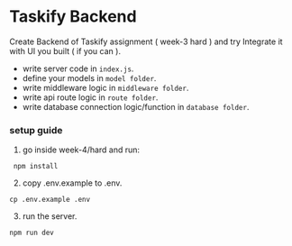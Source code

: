 # Taskify Backend

Create Backend of Taskify assignment ( week-3 hard ) and try Integrate it with UI you built ( if you can ). 

- write server code in `index.js`.
- define your models in `model folder`.
- write middleware logic in `middleware folder`.
- write api route logic in `route folder`.
- write database connection logic/function in `database folder`.

### setup guide

1. go inside week-4/hard and run:

```
 npm install 
```

2. copy .env.example to .env.
```
cp .env.example .env
```

3. run the server.
```
npm run dev
```